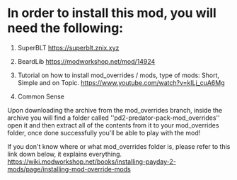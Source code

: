 # In order to install this mod, you will need the following:

1) SuperBLT https://superblt.znix.xyz

2) BeardLib https://modworkshop.net/mod/14924

3) Tutorial on how to install mod_overrides / mods, type of mods: Short, Simple and on Topic.
https://www.youtube.com/watch?v=kILj_cuA6Mg

4) Common Sense

Upon downloading the archive from the mod_overrides branch, inside the archive you will find a folder called ''pd2-predator-pack-mod_overrides'' open it and then extract all of the contents from it to your mod_overrides folder, once done successfully you'll be able to play with the mod!

If you don't know where or what mod_overrides folder is, please refer to this link down below, it explains everything.
https://wiki.modworkshop.net/books/installing-payday-2-mods/page/installing-mod-override-mods
